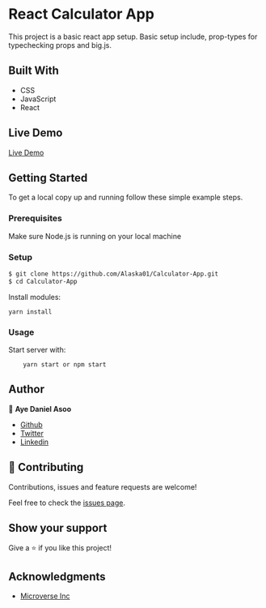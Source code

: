 # React Calculator App
This project is a basic react app setup. Basic setup include, prop-types for typechecking props and big.js.

## Built With
- CSS
- JavaScript
- React

## Live Demo
[Live Demo](https:www.xyz.com/)

## Getting Started 
To get a local copy up and running follow these simple example steps.

### Prerequisites

Make sure Node.js is running on your local machine

### Setup

~~~bash
$ git clone https://github.com/Alaska01/Calculator-App.git
$ cd Calculator-App
~~~

Install modules:

```
yarn install
```

### Usage

Start server with:

```
    yarn start or npm start
```

## Author

👤 **Aye Daniel Asoo**

- [Github](https://github.com/Alaska01)
- [Twitter](https://twitter.com/AyeAsoo)
- [Linkedin](https://www.linkedin.com/in/daniel-asoo-aye/)

## 🤝 Contributing

Contributions, issues and feature requests are welcome!

Feel free to check the [issues page](https://github.com/Alaska01/Calculator-App/issues).

## Show your support

Give a ⭐️ if you like this project!

## Acknowledgments
- [Microverse Inc](https://www.microverse.org/)